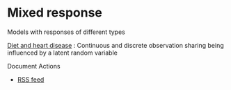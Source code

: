 #  Mixed response

Models with responses of different types

[Diet and heart disease][1]
:  Continuous and discrete observation sharing being influenced by a latent random variable

Document Actions

* [RSS feed][2]

[1]: mixed-response/diet-and-heart-disease.html
[2]: mixed-response/RSS ""
